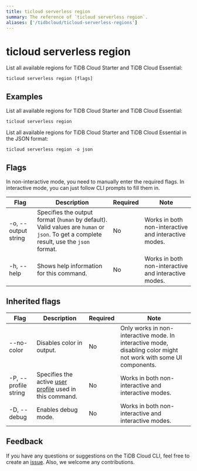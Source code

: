 ```yaml
---
title: ticloud serverless region
summary: The reference of `ticloud serverless region`.
aliases: ['/tidbcloud/ticloud-serverless-regions']
---
```


# ticloud serverless region

List all available regions for TiDB Cloud Starter and TiDB Cloud Essential:

```shell
ticloud serverless region [flags]
```

## Examples

List all available regions for TiDB Cloud Starter and TiDB Cloud Essential:

```shell
ticloud serverless region
```

List all available regions for TiDB Cloud Starter and TiDB Cloud Essential in the JSON format:

```shell
ticloud serverless region -o json
```

## Flags

In non-interactive mode, you need to manually enter the required flags. In interactive mode, you can just follow CLI prompts to fill them in.

| Flag                | Description                                                                                                              | Required | Note                                                 |
|---------------------|--------------------------------------------------------------------------------------------------------------------------|----------|------------------------------------------------------|
| -o, --output string | Specifies the output format (`human` by default). Valid values are `human` or `json`. To get a complete result, use the `json` format. | No       | Works in both non-interactive and interactive modes. |
| -h, --help          | Shows help information for this command.                                                                                       | No       | Works in both non-interactive and interactive modes. |

## Inherited flags

| Flag                 | Description                                                                                | Required | Note                                                                                                             |
|----------------------|--------------------------------------------------------------------------------------------|----------|------------------------------------------------------------------------------------------------------------------|
| --no-color           | Disables color in output.                                                                  | No       | Only works in non-interactive mode. In interactive mode, disabling color might not work with some UI components. |
| -P, --profile string | Specifies the active [user profile](/tidb-cloud/cli-reference.md#user-profile) used in this command. | No       | Works in both non-interactive and interactive modes.                                                             |
| -D, --debug          | Enables debug mode.                                                                         | No       | Works in both non-interactive and interactive modes.                                                             |

## Feedback

If you have any questions or suggestions on the TiDB Cloud CLI, feel free to create an [issue](https://github.com/tidbcloud/tidbcloud-cli/issues/new/choose). Also, we welcome any contributions.
